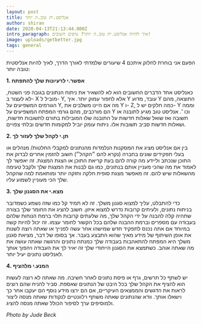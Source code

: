 ```yaml
---
layout: post
title: אנליסט.ית טוב.ה יותר
author: shiran
date: 2020-04-13T21:13:44.000Z
intro_paragraph: איך להיות אנליסט.ית טוב.ה יותר? טיפים חשובים!
image: uploads/getbetter.jpg
tags: general
---
```

הפעם אני בוחרת לחלוק איתכם 4 שיעורים שלמדתי לאורך הדרך, לאיך להיות אנליסטית טובה יותר:

**1. אפשר.י לרעיונות שלך להתפתח**

כאנליסט אחד הדברים החשובים הוא לא להשאיר את ניתוח הנתונים בגובה פני השטח, לא לעצור ב- X מוביל ל- Y, אלא לחפור עמוק יותר. איך Y עובד, מדוע Y התוצאה, מהם הגורמים המשפיעים על Y, מה אם היינו משלבים את Y ו- Z, כמה חלקים יש ל- Y וממה הם מורכבים, מהם גורמי המפתח המשפיעים על Y וכו '. אנליסט טוב מגיע לתובנה או תשובה ואז שואל שאלות חדשות על התובנה שלו המובילות בתורם לתשובות חדשות, ושאלות חדשות סביב תשובות אלו. ניתוח עומק יוביל למקומות חדשים ובלתי צפויים.

**2. תן.י לקהל שלך לעזור לך**

בין אם אנליסט מציג את המסקנות הנלמדות מהנתונים למקבלי החלטות/ מנהלים או בעלי תפקידים שונים בחברה (נקרא להם ״הקהל״) חשוב להזמין אחרים לבדוק את התוכן שנכתב וליידע מה קורה להם בעת קריאת התוכן או הצגת המצגת. זה יאפשר לך לאמוד את מה שהכי מעניין אותם בנתונים, כמו גם לבנות את המצגת שלך ולקבל טעימה מהשאלות שיש להם. זה מאפשר מצגת סופית חלקה וחזקה יותר ומותאמת למה שהקהל שלך הכי מעוניין לשמוע עליו.
 
**3. מצא.י את הסגנון שלך**

כדי להתבלט, עליך למצוא סגנון משלך. זה לא תמיד קל כמו שזה נשמע כשמדובר בניתוח נתונים, ולעיתים קרובות נדרש למצוא איזון. חשוב להציג את החומר שלך בצורה שתהיה קלה להבנה על ידי הקהל שלך, מה שלעתים קרובות תלוי ברמת הנוחות שלהם בעבודה עם מספרים וברמת ההבנה שלהם בכל הקשור לחומר עצמו. זה יכול להיות קשה במיוחד אם אתה נכנס לתפקיד חדש שמישהו אחר עשה לפנייך או שאתה רוצה לשנות את אופן השיתוף של מידע מאיך שהוא התבצע בעבר. אך בסופו של דבר, מציאת סגנון משלך היא המפתח להתאהבות בעבודה שלך כמנתח נתונים והרגשה שאתה עושה את מה שאתה אוהב. כשתמצא את הסגנון הייחודי שלך זה יאיר לך את העבודה ויהפוך אותך לאנליסט נתונים יעיל יותר.

**4. המנע.י מלהציף**

יש לשתף כל תרשים, גרף או פיסת נתונים לאחר חשיבה. מה שאתה לא רוצה לעשות הוא להציף את הקהל שלך בכל היבט של הנתונים שאספת. סביר להניח שהם רוצים לראות את הדגשים והממצאים העיקריים, אם הם ירצו מידע נוסף הם יעקבו אחר כך וישאלו אותך. וודא שהנתונים שאתה משתף רלוונטיים לנקודות שאתה מנסה ליצור ולמוסיפים ערך לסיפור הכולל שאתה מנסה להציג.


*Photo by Jude Beck*